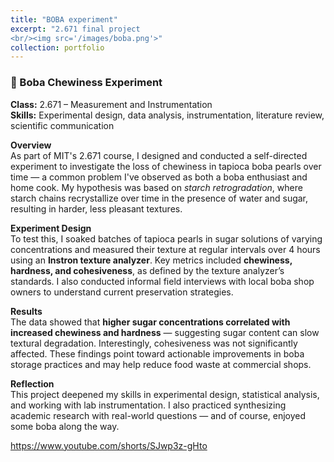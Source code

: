 ```yaml
---
title: "BOBA experiment"
excerpt: "2.671 final project
<br/><img src='/images/boba.png'>"
collection: portfolio
---
```

### 🍬 Boba Chewiness Experiment  
**Class:** 2.671 – Measurement and Instrumentation  
**Skills:** Experimental design, data analysis, instrumentation, literature review, scientific communication

**Overview**  
As part of MIT's 2.671 course, I designed and conducted a self-directed experiment to investigate the loss of chewiness in tapioca boba pearls over time — a common problem I've observed as both a boba enthusiast and home cook. My hypothesis was based on *starch retrogradation*, where starch chains recrystallize over time in the presence of water and sugar, resulting in harder, less pleasant textures.

**Experiment Design**  
To test this, I soaked batches of tapioca pearls in sugar solutions of varying concentrations and measured their texture at regular intervals over 4 hours using an **Instron texture analyzer**. Key metrics included **chewiness, hardness, and cohesiveness**, as defined by the texture analyzer’s standards. I also conducted informal field interviews with local boba shop owners to understand current preservation strategies.

**Results**  
The data showed that **higher sugar concentrations correlated with increased chewiness and hardness** — suggesting sugar content can slow textural degradation. Interestingly, cohesiveness was not significantly affected. These findings point toward actionable improvements in boba storage practices and may help reduce food waste at commercial shops.

**Reflection**  
This project deepened my skills in experimental design, statistical analysis, and working with lab instrumentation. I also practiced synthesizing academic research with real-world questions — and of course, enjoyed some boba along the way.

https://www.youtube.com/shorts/SJwp3z-gHto